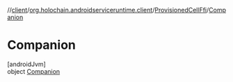 //[client](../../../../index.md)/[org.holochain.androidserviceruntime.client](../../index.md)/[ProvisionedCellFfi](../index.md)/[Companion](index.md)

# Companion

[androidJvm]\
object [Companion](index.md)